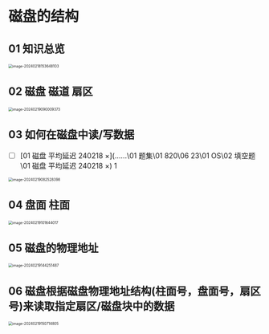 # 磁盘的结构



## 01 知识总览

<img src="https://cvp.oss-cn-shanghai.aliyuncs.com/picgo/202402181536177.png" alt="image-20240218153648103" style="zoom:50%;" />

## 02 磁盘 磁道 扇区

<img src="https://cvp.oss-cn-shanghai.aliyuncs.com/picgo/202402190900949.png" alt="image-20240219090009373" style="zoom:50%;" />



## 03 如何在磁盘中读/写数据

- [ ]  [01 磁盘 平均延迟 240218 ×](..\..\..\01 题集\01 820\06 23\01 OS\02 填空题\01 磁盘 平均延迟 240218 ×) 1

<img src="https://cvp.oss-cn-shanghai.aliyuncs.com/picgo/202402190825723.png" alt="image-20240219082528398" style="zoom:50%;" />



## 04 盘面 柱面

<img src="https://cvp.oss-cn-shanghai.aliyuncs.com/picgo/202402191016254.png" alt="image-20240219101644017" style="zoom:50%;" />



## 05 磁盘的物理地址

<img src="https://cvp.oss-cn-shanghai.aliyuncs.com/picgo/202402191442039.png" alt="image-20240219144251487" style="zoom:50%;" />



## 06 磁盘根据磁盘物理地址结构(柱面号，盘面号，扇区号)来读取指定扇区/磁盘块中的数据

<img src="https://cvp.oss-cn-shanghai.aliyuncs.com/picgo/202402191507021.png" alt="image-20240219150714805" style="zoom:50%;" />

# 
